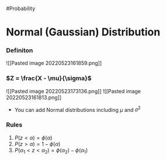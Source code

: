 

#Probability 
# Normal (Gaussian) Distribution
### Definiton
 ![[Pasted image 20220523161859.png]]
 ### $Z = \frac{X - \mu}{\sigma}$
![[Pasted image 20220523173136.png]]
 ![[Pasted image 20220523161813.png]]
- You can add Normal distributions including $\mu$ and $\sigma^2$
### Rules
1. $P(z < \alpha) = \phi(\alpha)$
2. $P(z > \alpha) = 1 - \phi(\alpha)$
3. $P(\alpha_1 < z < \alpha_2) = \phi(\alpha_2) - \phi(\alpha_1)$